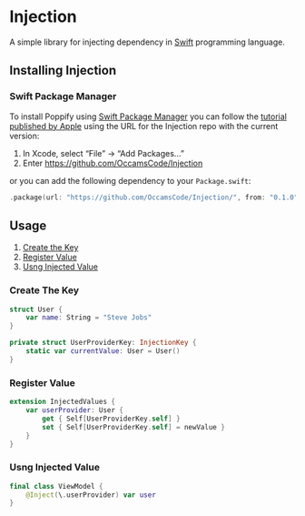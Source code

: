 # Injection

A simple library for injecting dependency in [Swift](https://developer.apple.com/swift/) programming language.

## Installing Injection

### Swift Package Manager

To install Poppify using [Swift Package Manager](https://github.com/apple/swift-package-manager) you can follow the [tutorial published by Apple](https://developer.apple.com/documentation/xcode/adding_package_dependencies_to_your_app) using the URL for the Injection repo with the current version:

1. In Xcode, select “File” → “Add Packages...”
1. Enter https://github.com/OccamsCode/Injection

or you can add the following dependency to your `Package.swift`:

```swift
.package(url: "https://github.com/OccamsCode/Injection/", from: "0.1.0")
```

## Usage
1. [Create the Key](create-the-key)
2. [Register Value](register-value)
3. [Usng Injected Value](using-injected-value)

### Create The Key

```swift
struct User {
    var name: String = "Steve Jobs"
}

private struct UserProviderKey: InjectionKey {
    static var currentValue: User = User()
}
```

### Register Value

```swift
extension InjectedValues {
    var userProvider: User {
        get { Self[UserProviderKey.self] }
        set { Self[UserProviderKey.self] = newValue }
    }
}
```

### Usng Injected Value

```swift
final class ViewModel {
    @Inject(\.userProvider) var user
}
```
